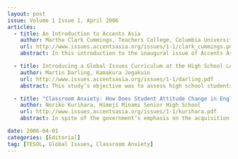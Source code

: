 ```yaml
---
layout: post
issue: Volume 1 Issue 1, April 2006
articles:
  - title: An Introduction to Accents Asia
    author: Martha Clark Cummings, Teachers College, Columbia University
    url: http://www.issues.accentsasia.org/issues/1-1/clark_cummings.pdf
    abstract: In this introduction to the inaugural issue of Accents Asia, Martha Clark Cummings introduces the concept of this journal and the motivating factors behind its creation.  She encourages graduate students in TESOL programs to embrace the opportunity to share their research with the larger English education community in the hopes of demystifying the TESOL field, and creating a platform for the TESOL student to develop as a TESOL professional.

  - title: Introducing a Global Issues Curriculum at the High School Level
    author: Martin Darling, Kamakura Jogakuin
    url: http://www.issues.accentsasia.org/issues/1-1/darling.pdf
    abstract: This study’s objective was to assess high school students’ attitudes to studying global issues. Both qualitative and quantitative means were used to accumulate data and responses were tabulated, coded and analyzed.  Results show that the majority of students think learning about global issues is interesting and it makes them more enthusiastic to continue studying English. Although some students said the global issues content was very serious and difficult, many reported that their vision and understanding of the world had deepened. This study’s conclusions indicate that students believe they can simultaneously develop their English language skills while studying global issues.

  - title: "Classroom Anxiety: How Does Student Attitude Change in English Oral Communication Class in a Japanese Senior High School?"
    author: Noriko Kurihara, Himeji Minami Senior High School
    url: http://www.issues.accentsasia.org/issues/1-1/kurihara.pdf
    abstract: In spite of the government’s emphasis on the acquisition of practical English communication skills in upper secondary education, students’ reluctance to speak English in the classroom remains problematic in Japanese senior high schools. This paper explores how student attitudes might change in the classroom. After examining student expectations and goals in an English oral communication class, experiments were made to find how students might react to the new instruction style, including group work and presentation. Student attitudes changed depending on the instruction styles as well as on the system of their own choice of materials. Peer relationships also affected student attitudes. The teacher’s attempt to provide a comfortable environment in the classroom was the key to changing student attitudes.

date: 2006-04-01
categories: [Editorial]
tag: [TESOL, Global Issues, Classroom Anxiety]
---
```

